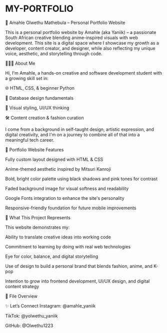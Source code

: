 # MY-PORTFOLIO
🖤 Amahle Olwethu Mathebula – Personal Portfolio Website

This is a personal portfolio website by Amahle (aka Yaniik) – a passionate South African creative blending anime-inspired visuals with web development. This site is a digital space where I showcase my growth as a developer, content creator, and designer, while also reflecting my unique voice, aesthetic, and storytelling through code.

👩🏽‍💻 About Me

Hi, I'm Amahle, a hands-on creative and software development student with a growing skill set in:

🌐 HTML, CSS, & beginner Python

🧱 Database design fundamentals

🎨 Visual styling, UI/UX thinking

🛠️ Content creation & fashion curation

I come from a background in self-taught design, artistic expression, and digital creativity, and I'm on a journey to combine all of that into a meaningful tech career.

🔧 Portfolio Website Features

Fully custom layout designed with HTML & CSS

Anime-themed aesthetic inspired by Mitsuri Kanroji

Bold, bright color palette using black shadows and pink tones for contrast

Faded background image for visual softness and readability

Google Fonts integration to enhance the site's personality

Responsive-friendly foundation for future mobile improvements

💼 What This Project Represents

This website demonstrates my:

Ability to translate creative ideas into working code

Commitment to learning by doing with real web technologies

Eye for color, balance, and digital storytelling

Use of design to build a personal brand that blends fashion, anime, and K-pop

Intention to grow into frontend development, UI/UX design, and digital content strategy

📁 File Overview


✨ Let’s Connect
Instagram: @amahle_yaniik

TikTok: @yolwethu_yaniik

GitHub: @Olwethu1223
